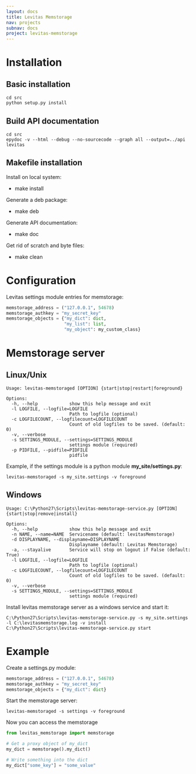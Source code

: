 ```yaml
---
layout: docs
title: Levitas Memstorage
nav: projects
subnav: docs
project: levitas-memstorage
---
```




Installation
============

Basic installation
-------------------

```
cd src
python setup.py install
```

Build API documentation
-----------------------

```
cd src
epydoc -v --html --debug --no-sourcecode --graph all --output=../api levitas
```

Makefile installation
---------------------

Install on local system:

* make install

Generate a deb package:

* make deb

Generate API documentation:

* make doc

Get rid of scratch and byte files:

* make clean


Configuration
=============

Levitas settings module entries for memstorage:

```python
memstorage_address = ("127.0.0.1", 54678)
memstorage_authkey = "my_secret_key"
memstorage_objects = {"my_dict": dict,
                      "my_list": list,
                      "my_object": my_custom_class}
```

Memstorage server
=================

Linux/Unix
----------

```
Usage: levitas-memstoraged [OPTION] {start|stop|restart|foreground}

Options:
  -h, --help            show this help message and exit
  -l LOGFILE, --logfile=LOGFILE
                        Path to logfile (optional)
  -c LOGFILECOUNT, --logfilecount=LOGFILECOUNT
                        Count of old logfiles to be saved. (default: 0)
  -v, --verbose         
  -s SETTINGS_MODULE, --settings=SETTINGS_MODULE
                        settings module (required)
  -p PIDFILE, --pidfile=PIDFILE
                        pidfile
```

Example, if the settings module is a python module **my_site/settings.py**:

```
levitas-memstoraged -s my_site.settings -v foreground
```

Windows
-------

```
Usage: C:\Python27\Scripts\levitas-memstorage-service.py [OPTION] {start|stop|remove|install}

Options:
  -h, --help            show this help message and exit
  -n NAME, --name=NAME  Servicename (default: levitasMemstorage)
  -d DISPLAYNAME, --displayname=DISPLAYNAME
                        Displayname (default: Levitas Memstorage)
  -a, --stayalive       Service will stop on logout if False (default: True)
  -l LOGFILE, --logfile=LOGFILE
                        Path to logfile (optional)
  -c LOGFILECOUNT, --logfilecount=LOGFILECOUNT
                        Count of old logfiles to be saved. (default: 0)
  -v, --verbose
  -s SETTINGS_MODULE, --settings=SETTINGS_MODULE
                        settings module (required)
```

Install levitas memstorage server as a windows service and start it:


```
C:\Python27\Scripts\levitas-memstorage-service.py -s my_site.settings -l C:\levitasmemstorage.log -v install
C:\Python27\Scripts\levitas-memstorage-service.py start
```


Example
=======

Create a settings.py module:


```python
memstorage_address = ("127.0.0.1", 54678)
memstorage_authkey = "my_secret_key"
memstorage_objects = {"my_dict": dict}
```

Start the memstorage server:


```
levitas-memstoraged -s settings -v foreground
```

Now you can access the memstorage


```python
from levitas_memstorage import memstorage

# Get a proxy object of my_dict
my_dict = memstorage().my_dict()

# Write something into the dict
my_dict["some_key"] = "some_value"
```



